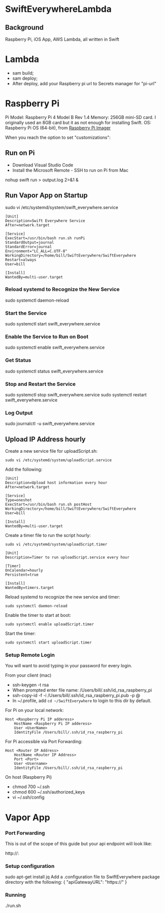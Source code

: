 # SwiftEverywhereLambda

## Background

Raspberry Pi, iOS App, AWS Lambda, all written in Swift

# Lambda

* sam build;
* sam deploy;
* After deploy, add your Raspberry pi url to Secrets manager for "pi-url"




# Raspberry Pi

Pi Model: Raspberry Pi 4 Model B Rev 1.4
Memory: 256GB mini-SD card. I originally used an 8GB card but it as not enough for installing Swift.
OS: Raspberry Pi OS (64-bit), from [Raspberry Pi Imager](https://www.raspberrypi.com/software)

When you reach the option to set "customizations":

## Run on Pi

* Download Visual Studio Code
* Install the Microsoft Remote - SSH to run on Pi from Mac

nohup swift run > output.log 2>&1 &

##  Run Vapor App on Startup

sudo vi /etc/systemd/system/swift_everywhere.service

```
[Unit]
Description=Swift Everywhere Service
After=network.target

[Service]
ExecStart=/usr/bin/bash run.sh runPi
StandardOutput=journal
StandardError=journal
Environment="LC_ALL=C.UTF-8"
WorkingDirectory=/home/bill/SwiftEverywhere/SwiftEverywhere
Restart=always
User=bill

[Install]
WantedBy=multi-user.target
```

### Reload systemd to Recognize the New Service
sudo systemctl daemon-reload

### Start the Service
sudo systemctl start swift_everywhere.service

### Enable the Service to Run on Boot

sudo systemctl enable swift_everywhere.service

### Get Status

sudo systemctl status swift_everywhere.service

### Stop and Restart the Service

sudo systemctl stop swift_everywhere.service
sudo systemctl restart swift_everywhere.service

### Log Output

sudo journalctl -u swift_everywhere.service

## Upload IP Address hourly

Create a new service file for uploadScript.sh:
```
sudo vi /etc/systemd/system/uploadScript.service
```
Add the following:

```
[Unit]
Description=Upload host information every hour
After=network.target

[Service]
Type=oneshot
ExecStart=/usr/bin/bash run.sh postHost
WorkingDirectory=/home/bill/SwiftEverywhere/SwiftEverywhere
User=bill

[Install]
WantedBy=multi-user.target
```

Create a timer file to run the script hourly:

```
sudo vi /etc/systemd/system/uploadScript.timer
```

```
[Unit]
Description=Timer to run uploadScript.service every hour

[Timer]
OnCalendar=hourly
Persistent=true

[Install]
WantedBy=timers.target
```

Reload systemd to recognize the new service and timer:

```
sudo systemctl daemon-reload
```
Enable the timer to start at boot:
```
sudo systemctl enable uploadScript.timer
```
Start the timer:
```
sudo systemctl start uploadScript.timer 
```

### Setup Remote Login

You will want to avoid typing in your password for every login.

From your client (mac)

* ssh-keygen -t rsa
* When prompted enter file name:  /Users/bill/.ssh/id_rsa_raspberry_pi
* ssh-copy-id -f -i /Users/bill/.ssh/id_rsa_raspberry_pi.pub -p <port> <username>@<ip address>
* In ~/.profile, add `cd ~/SwiftEverywhere` to login to this dir by default. 

For Pi on your local network:
```
Host <Raspberry Pi IP adderess>
    HostName <Raspberry Pi IP adderess> 
    User <UserName>
    IdentityFile /Users/bill/.ssh/id_rsa_raspberry_pi
```
For Pi accessible via Port Forwarding:
```
Host <Router IP Address> 
    HostName <Router IP Address>
    Port <Port>
    User <Username>
    IdentityFile /Users/bill/.ssh/id_rsa_raspberry_pi

```

On host (Raspberry Pi)

* chmod 700 ~/.ssh
* chmod 600 ~/.ssh/authorized_keys
* vi ~/.ssh/config

# Vapor App

### Port Forwarding

This is out of the scope of this guide but your api endpoint will look like:

http://<ip address>:<port>

### Setup configuration

sudo apt-get install jq
Add a .configuration file to SwiftEverywhere package directory with the following:
{
    "apiGatewayURL": "https://<api gw url>"
}

### Running

./run.sh
